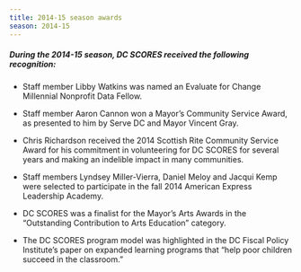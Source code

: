 ```yaml
---
title: 2014-15 season awards
season: 2014-15
---
```


##### During the **2014-15** season, DC SCORES received the following recognition:

- Staff member Libby Watkins was named an Evaluate for Change Millennial Nonprofit Data Fellow.

- Staff member Aaron Cannon won a Mayor’s Community Service Award, as presented to him by Serve DC and Mayor Vincent Gray.

- Chris Richardson received the 2014 Scottish Rite Community Service Award for his commitment in volunteering for DC SCORES for several years and making an indelible impact in many communities.

- Staff members Lyndsey Miller-Vierra, Daniel Meloy and Jacqui Kemp were selected to participate in the fall 2014 American Express Leadership Academy.

- DC SCORES was a finalist for the Mayor’s Arts Awards in the “Outstanding Contribution to Arts Education” category.

- The DC SCORES program model was highlighted in the DC Fiscal Policy Institute’s paper on expanded learning programs that “help poor children succeed in the classroom.”